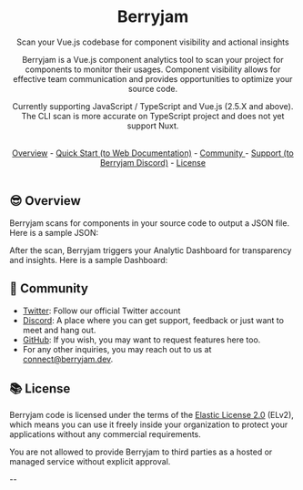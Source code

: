<div align="center">
  <h1>Berryjam</h1>
</div>

<p align=center>Scan your Vue.js codebase for component visibility and actional insights</p>
<p align=center>Berryjam is a Vue.js component analytics tool to scan your project for components to monitor their usages. Component visibility allows for effective team communication and provides opportunities to optimize your source code.</p>
<p align=center>Currently supporting JavaScript / TypeScript and Vue.js (2.5.X and above). The CLI scan is more accurate on TypeScript project and does not yet support Nuxt.</p>
<br>

<div align="center">
  <a href="#overview">Overview</a> - 
  <a href="#">Quick Start (to Web Documentation)</a> - 
  <a href="#community">Community </a> - 
  <a href="#discord">Support (to Berryjam Discord)</a> -
  <a href="#license">License</a>
</div>
<br>

## :sunglasses: Overview

Berryjam scans for components in your source code to output a JSON file. Here is a sample JSON: 

After the scan, Berryjam triggers your Analytic Dashboard for transparency and insights. Here is a sample Dashboard: 

## :busts_in_silhouette: Community

- [Twitter](https://twitter.com/Berryjamdev): Follow our official Twitter account
- [Discord](discord): A place where you can get support, feedback or just want to meet and hang out. 
- [GitHub](https://github.com/logicspark/berryjam): If you wish, you may want to request features here too. 
- For any other inquiries, you may reach out to us at connect@berryjam.dev. 

## :books: License

Berryjam code is licensed under the terms of the [Elastic License 2.0](LICENSE.md) (ELv2), which means you can use it freely inside your organization to protect your applications without any commercial requirements.

You are not allowed to provide Berryjam to third parties as a hosted or managed service without explicit approval.

--

[discord]: https://discord.gg/8SgTS4QdCd
